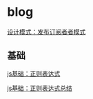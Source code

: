 # blog

[设计模式：发布订阅者者模式](https://github.com/Sunxinqiang/blog/blob/master/blogs/design/pubsub.md)

## 基础

[js基础：正则表达式](https://github.com/Sunxinqiang/blog/blob/master/blogs/basic/regexp.md)

[js基础：正则表达式总结](https://github.com/Sunxinqiang/blog/blob/master/blogs/basic/regexp_summary.md)